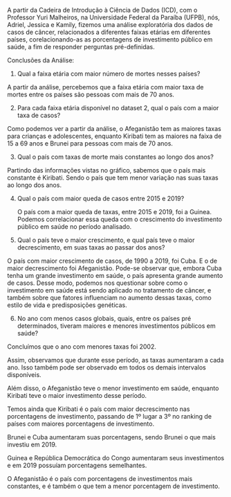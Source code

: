 A partir da Cadeira de Introdução à Ciência de Dados (ICD), com o Professor Yuri Malheiros, na Universidade Federal da Paraíba (UFPB), nós, Adriel, Jessica e Kamily, fizemos uma análise exploratória dos dados de casos de câncer, relacionados a diferentes faixas etárias em diferentes países, corelacionando-as as porcentagens de investimento público em saúde, a fim de responder perguntas pré-definidas.


Conclusões da Análise:

1) Qual a faixa etária com maior número de mortes nesses países?
  
  A partir da análise, percebemos que a faixa etária com maior taxa de mortes entre os países são pessoas com mais de 70 anos.

2) Para cada faixa etária disponível no dataset 2, qual o país com a maior taxa de casos?

  Como podemos ver a partir da análise, o Afeganistão tem as maiores taxas para crianças e adolescentes, enquanto Kiribati tem as maiores na faixa de 15 a 69 anos e Brunei para pessoas com mais de 70 anos.  

3) Qual o país com taxas de morte mais constantes ao longo dos anos?

  Partindo das informações vistas no gráfico, sabemos que o país mais constante é Kiribati. Sendo o país que tem menor variação nas suas taxas ao longo dos anos.

4) Qual o país com maior queda de casos entre 2015 e 2019?

   O país com a maior queda de taxas, entre 2015 e 2019, foi a Guinea. 
   Podemos correlacionar essa queda com o crescimento do investimento público em saúde no período analisado.

5) Qual o país teve o maior crescimento, e qual país teve o maior decrescimento, em suas taxas ao passar dos anos?

  O país com maior crescimento de casos, de 1990 a 2019, foi Cuba. E o de maior decrescimento foi Afeganistão. 
  Pode-se observar que, embora Cuba tenha um grande investimento em saúde, o país apresenta grande aumento de casos. Desse modo, podemos nos questionar sobre como o investimento em saúde está sendo aplicado no tratamento de câncer, e também sobre que fatores influenciam no aumento dessas taxas, como estilo de vida e predisposições genéticas.

6) No ano com menos casos globais, quais, entre os países pré determinados, tiveram maiores e menores investimentos públicos em saúde?
  
  Concluímos que o ano com menores taxas foi 2002. 

  Assim, observamos que durante esse período, as taxas aumentaram a cada ano. Isso também pode ser observado em todos os demais intervalos disponíveis.

  Além disso, o Afeganistão teve o menor investimento em saúde, enquanto Kiribati teve o maior investimento desse período.

  Temos ainda que Kiribati é o país com maior decrescimento nas porcentagens de investimento, passando de 1º lugar a 3º no ranking de países com maiores porcentagens de investimento. 

  Brunei e Cuba aumentaram suas porcentagens, sendo Brunei o que mais investiu em 2019. 

  Guinea e República Democrática do Congo aumentaram seus investimentos e em 2019 possuíam porcentagens semelhantes. 

  O Afeganistão é o país com porcentagens de investimentos mais constantes, e é também o que tem a menor porcentagem de investimento.

